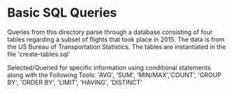 # Basic SQL Queries

Queries from this directory parse through a database consisting of four tables regarding a subset of flights that took place in 2015. The data is from the US Bureau of Transportation Statistics. The tables are instantiated in the file 'create-tables.sql'

Selected/Queried for specific information using conditional statements along with the Following Tools:
'AVG', 'SUM', 'MIN/MAX','COUNT', 'GROUP BY', 'ORDER BY', 'LIMIT', 'HAVING', 'DISTINCT' 

